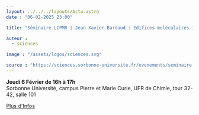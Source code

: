 ```yaml
---
layout: ../../../layouts/Actu.astro
date : "06-02-2025 23:00"

title: "Séminaire LCPMR | Jean-Xavier Bardaud : Edifices moléculaires isolés sondés par spectroscopie laser..."

auteur :
  - sciences

image : "/assets/logos/sciences.svg"

source : "https://sciences.sorbonne-universite.fr/evenements/seminaire-lcpmr-jean-xavier-bardaud-edifices-moleculaires-isoles-sondes-par"
---
```


__Jeudi 6 Février de 16h à 17h__  
Sorbonne Université, campus Pierre et Marie Curie, UFR de Chimie, tour 32-42, salle 101

[Plus d'Infos](https://sciences.sorbonne-universite.fr/evenements/seminaire-lcpmr-jean-xavier-bardaud-edifices-moleculaires-isoles-sondes-par)